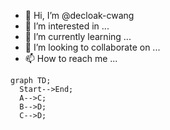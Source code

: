 - 👋 Hi, I’m @decloak-cwang
- 👀 I’m interested in ...
- 🌱 I’m currently learning ...
- 💞️ I’m looking to collaborate on ...
- 📫 How to reach me ...

<!---
decloak-cwang/decloak-cwang is a ✨ special ✨ repository because its `README.md` (this file) appears on your GitHub profile.
You can click the Preview link to take a look at your changes.
--->

```mermaid
graph TD;
  Start-->End;
  A-->C;
  B-->D;
  C-->D;
```
